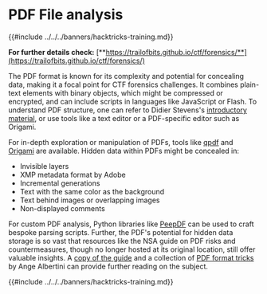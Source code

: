 # PDF File analysis

{{#include ../../../banners/hacktricks-training.md}}

**For further details check:** [**https://trailofbits.github.io/ctf/forensics/**](https://trailofbits.github.io/ctf/forensics/)

The PDF format is known for its complexity and potential for concealing data, making it a focal point for CTF forensics challenges. It combines plain-text elements with binary objects, which might be compressed or encrypted, and can include scripts in languages like JavaScript or Flash. To understand PDF structure, one can refer to Didier Stevens's [introductory material](https://blog.didierstevens.com/2008/04/09/quickpost-about-the-physical-and-logical-structure-of-pdf-files/), or use tools like a text editor or a PDF-specific editor such as Origami.

For in-depth exploration or manipulation of PDFs, tools like [qpdf](https://github.com/qpdf/qpdf) and [Origami](https://github.com/mobmewireless/origami-pdf) are available. Hidden data within PDFs might be concealed in:

- Invisible layers
- XMP metadata format by Adobe
- Incremental generations
- Text with the same color as the background
- Text behind images or overlapping images
- Non-displayed comments

For custom PDF analysis, Python libraries like [PeepDF](https://github.com/jesparza/peepdf) can be used to craft bespoke parsing scripts. Further, the PDF's potential for hidden data storage is so vast that resources like the NSA guide on PDF risks and countermeasures, though no longer hosted at its original location, still offer valuable insights. A [copy of the guide](http://www.itsecure.hu/library/file/Biztons%C3%A1gi%20%C3%BAtmutat%C3%B3k/Alkalmaz%C3%A1sok/Hidden%20Data%20and%20Metadata%20in%20Adobe%20PDF%20Files.pdf) and a collection of [PDF format tricks](https://github.com/corkami/docs/blob/master/PDF/PDF.md) by Ange Albertini can provide further reading on the subject.

{{#include ../../../banners/hacktricks-training.md}}


